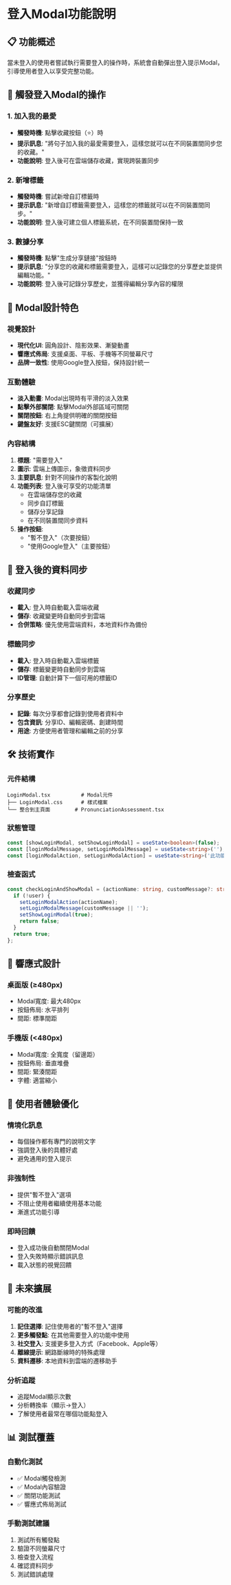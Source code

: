 # 登入Modal功能說明

## 📋 功能概述

當未登入的使用者嘗試執行需要登入的操作時，系統會自動彈出登入提示Modal，引導使用者登入以享受完整功能。

## 🔧 觸發登入Modal的操作

### 1. 加入我的最愛
- **觸發時機**: 點擊收藏按鈕（⭐）時
- **提示訊息**: "將句子加入我的最愛需要登入，這樣您就可以在不同裝置間同步您的收藏。"
- **功能說明**: 登入後可在雲端儲存收藏，實現跨裝置同步

### 2. 新增標籤
- **觸發時機**: 嘗試新增自訂標籤時
- **提示訊息**: "新增自訂標籤需要登入，這樣您的標籤就可以在不同裝置間同步。"
- **功能說明**: 登入後可建立個人標籤系統，在不同裝置間保持一致

### 3. 數據分享
- **觸發時機**: 點擊"生成分享鏈接"按鈕時
- **提示訊息**: "分享您的收藏和標籤需要登入，這樣可以記錄您的分享歷史並提供編輯功能。"
- **功能說明**: 登入後可記錄分享歷史，並獲得編輯分享內容的權限

## 🎨 Modal設計特色

### 視覺設計
- **現代化UI**: 圓角設計、陰影效果、漸變動畫
- **響應式佈局**: 支援桌面、平板、手機等不同螢幕尺寸
- **品牌一致性**: 使用Google登入按鈕，保持設計統一

### 互動體驗
- **淡入動畫**: Modal出現時有平滑的淡入效果
- **點擊外部關閉**: 點擊Modal外部區域可關閉
- **關閉按鈕**: 右上角提供明確的關閉按鈕
- **鍵盤友好**: 支援ESC鍵關閉（可擴展）

### 內容結構
1. **標題**: "需要登入"
2. **圖示**: 雲端上傳圖示，象徵資料同步
3. **主要訊息**: 針對不同操作的客製化說明
4. **功能列表**: 登入後可享受的功能清單
   - 在雲端儲存您的收藏
   - 同步自訂標籤
   - 儲存分享記錄
   - 在不同裝置間同步資料
5. **操作按鈕**: 
   - "暫不登入"（次要按鈕）
   - "使用Google登入"（主要按鈕）

## 🔄 登入後的資料同步

### 收藏同步
- **載入**: 登入時自動載入雲端收藏
- **儲存**: 收藏變更時自動同步到雲端
- **合併策略**: 優先使用雲端資料，本地資料作為備份

### 標籤同步
- **載入**: 登入時自動載入雲端標籤
- **儲存**: 標籤變更時自動同步到雲端
- **ID管理**: 自動計算下一個可用的標籤ID

### 分享歷史
- **記錄**: 每次分享都會記錄到使用者資料中
- **包含資訊**: 分享ID、編輯密碼、創建時間
- **用途**: 方便使用者管理和編輯之前的分享

## 🛠️ 技術實作

### 元件結構
```
LoginModal.tsx          # Modal元件
├── LoginModal.css      # 樣式檔案
└── 整合到主頁面        # PronunciationAssessment.tsx
```

### 狀態管理
```typescript
const [showLoginModal, setShowLoginModal] = useState<boolean>(false);
const [loginModalMessage, setLoginModalMessage] = useState<string>('');
const [loginModalAction, setLoginModalAction] = useState<string>('此功能');
```

### 檢查函式
```typescript
const checkLoginAndShowModal = (actionName: string, customMessage?: string): boolean => {
  if (!user) {
    setLoginModalAction(actionName);
    setLoginModalMessage(customMessage || '');
    setShowLoginModal(true);
    return false;
  }
  return true;
};
```

## 📱 響應式設計

### 桌面版 (≥480px)
- Modal寬度: 最大480px
- 按鈕佈局: 水平排列
- 間距: 標準間距

### 手機版 (<480px)
- Modal寬度: 全寬度（留邊距）
- 按鈕佈局: 垂直堆疊
- 間距: 緊湊間距
- 字體: 適當縮小

## 🎯 使用者體驗優化

### 情境化訊息
- 每個操作都有專門的說明文字
- 強調登入後的具體好處
- 避免通用的登入提示

### 非強制性
- 提供"暫不登入"選項
- 不阻止使用者繼續使用基本功能
- 漸進式功能引導

### 即時回饋
- 登入成功後自動關閉Modal
- 登入失敗時顯示錯誤訊息
- 載入狀態的視覺回饋

## 🔮 未來擴展

### 可能的改進
1. **記住選擇**: 記住使用者的"暫不登入"選擇
2. **更多觸發點**: 在其他需要登入的功能中使用
3. **社交登入**: 支援更多登入方式（Facebook、Apple等）
4. **離線提示**: 網路斷線時的特殊處理
5. **資料遷移**: 本地資料到雲端的遷移助手

### 分析追蹤
- 追蹤Modal顯示次數
- 分析轉換率（顯示→登入）
- 了解使用者最常在哪個功能點登入

## 📊 測試覆蓋

### 自動化測試
- ✅ Modal觸發檢測
- ✅ Modal內容驗證
- ✅ 關閉功能測試
- ✅ 響應式佈局測試

### 手動測試建議
1. 測試所有觸發點
2. 驗證不同螢幕尺寸
3. 檢查登入流程
4. 確認資料同步
5. 測試錯誤處理 